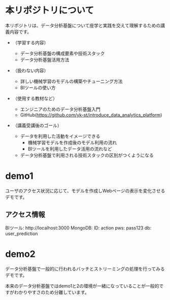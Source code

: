 # 本リポジトリについて

本リポジトリは、データ分析基盤について座学と実践を交えて理解するための講義内容です。

- （学習する内容）
  - データ分析基盤の構成要素や技術スタック
  - データ分析基盤活用方法

- （扱わない内容）
  - 詳しい機械学習のモデルの構築やチューニング方法
  - BIツールの使い方

- （使用する教材など）
  - エンジニアのためのデータ分析基盤入門
  - GitHub(https://github.com/yk-st/introduce_data_analytics_platform)

- （講義受講後のゴール）
  - データを利用した活動をイメージできる
    - 機械学習モデルを作成後のモデル利用の流れ
    - BIツールを利用したデータ活用の流れなど
  - データ分析基盤で利用される技術スタックの区別がつくようになる

# demo1
ユーザのアクセス状況に応じて、モデルを作成しWebページの表示を変化させるデモです。

## アクセス情報

BIツール: http://localhost:3000
MongoDB: ID: action pws: pass123 db: user_prediction

# demo2
データ分析基盤で一般的に行われるバッチとストリーミングの処理を行ってみるデモです。

本来のデータ分析基盤ではdemo1と2の環境が一緒になっていることが一般的ですがわかりやすさのため分離しています。
